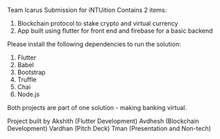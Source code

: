 Team Icarus Submission for iNTUition Contains 2 items:

1. Blockchain protocol to stake crypto and virtual currency
2. App built using flutter for front end and firebase for a basic backend

Please install the following dependencies to run the solution:
1. Flutter
2. Babel
3. Bootstrap
4. Truffle
5. Chai
6. Node.js

Both projects are part of one solution - making banking virtual.

Project built by
Akshith (Flutter Development)
Avdhesh (Blockchain Development)
Vardhan (Pitch Deck)
Tman (Presentation and Non-tech)

